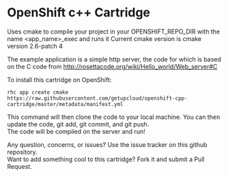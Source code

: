 # OpenShift c++ Cartridge

Uses cmake to compile your project in your OPENSHIFT_REPO_DIR with the name <app_name>_exec and runs it 
Current cmake version is cmake version 2.6-patch 4 

The example application is a simple http server, the code for which is based on the C code from http://rosettacode.org/wiki/Hello_world/Web_server#C 

To install this cartridge on OpenShift: 

	rhc app create cmake https://raw.githubusercontent.com/getupcloud/openshift-cpp-cartridge/master/metadata/manifest.yml
	
This command will then clone the code to your local machine.  You can then update the code, git add, git commit, and git push.  
The code will be compiled on the server and run!

Any question, concerns, or issues? Use the issue tracker on this github repository.  
Want to add something cool to this cartridge?  Fork it and submit a Pull Request.
